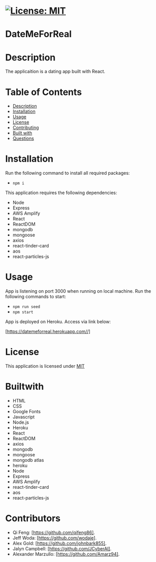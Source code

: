 # [![License: MIT](https://img.shields.io/badge/License-MIT-yellow.svg)](https://opensource.org/licenses/MIT)

# DateMeForReal

# Description

The applicaition is a dating app built with React.

# Table of Contents

- [Description](#description)
- [Installation](#installation)
- [Usage](#usage)
- [License](#license)
- [Contributing](#contribute)
- [Built with](#Builtwith)
- [Questions](#questions)

# Installation

Run the following command to install all required packages:

- `npm i`

This application requires the following dependencies:

- Node
- Express
- AWS Amplify
- React
- ReactDOM
- mongodb
- mongoose
- axios
- react-tinder-card
- aos
- react-particles-js

# Usage

App is listening on port 3000 when running on local machine. Run the following commands to start:

- `npm run seed`
- `npm start`

App is deployed on Heroku. Access via link below:

[https://datemeforreal.herokuapp.com//]

# License

This application is licensed under [MIT](https://github.com/qifeng86/DateMeForReal/blob/develop/LICENSE)

# Builtwith

- HTML
- CSS
- Google Fonts
- Javascript
- Node.js
- Heroku
- React
- ReactDOM
- axios
- mongodb
- mongoose
- mongodb atlas
- heroku
- Node
- Express
- AWS Amplify
- react-tinder-card
- aos
- react-particles-js

# Contributors

- Qi Feng: [https://github.com/qifeng86].
- Jeff Woda: [https://github.com/wodaje].
- Alex Gold: [https://github.com/johnbark855].
- Jalyn Campbell: [https://github.com/JCyberAI].
- Alexander Marzullo: [https://github.com/Amarz94].
